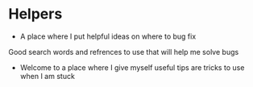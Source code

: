 # Helpers

 - A place where I put helpful ideas on where to bug fix 






Good search words and refrences  to use 
that will help me solve bugs






*  Welcome to a place where I give myself 
useful tips are tricks to use when I am stuck 
